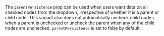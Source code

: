 The `parentPersistence` prop can be used when users want data on all checked nodes from the dropdown, irrespective of whether it is a parent or child node. This variant also does not automatically uncheck child nodes when a parent is unchecked or uncheck the parent when any of the child nodes are unchecked. `parentPersistence` is set to false by default. 